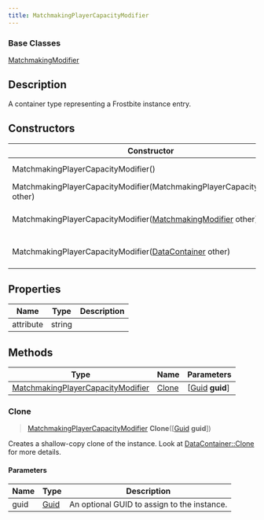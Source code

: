 ```yaml
---
title: MatchmakingPlayerCapacityModifier
---
```

### Base Classes

[MatchmakingModifier](/vext/ref/fb/matchmakingmodifier/)

## Description

A container type representing a Frostbite instance entry.

## Constructors

| Constructor                                                                                  | Description                                                                                                                                               |
| -------------------------------------------------------------------------------------------- | --------------------------------------------------------------------------------------------------------------------------------------------------------- |
| MatchmakingPlayerCapacityModifier()                                                          | Create a new instance of this container type.                                                                                                             |
| MatchmakingPlayerCapacityModifier(MatchmakingPlayerCapacityModifier other)                   | Create a reference copy of an instance of the same type.                                                                                                  |
| MatchmakingPlayerCapacityModifier([MatchmakingModifier](/vext/ref/fb/matchmakingmodifier/) other)          | Upcast an instance of type [MatchmakingModifier](/vext/ref/fb/matchmakingmodifier/) to [MatchmakingPlayerCapacityModifier](/vext/ref/fb/matchmakingplayercapacitymodifier/).          |
| MatchmakingPlayerCapacityModifier([DataContainer](/vext/ref/shared/class/datacontainer) other) | Upcast an instance of type [DataContainer](/vext/ref/shared/class/datacontainer) to [MatchmakingPlayerCapacityModifier](/vext/ref/fb/matchmakingplayercapacitymodifier/). |

## Properties

| Name      | Type   | Description |
| --------- | ------ | ----------- |
| attribute | string |             |

## Methods

| Type                                                                   | Name            | Parameters                                     |
| ---------------------------------------------------------------------- | --------------- | ---------------------------------------------- |
| [MatchmakingPlayerCapacityModifier](/vext/ref/fb/matchmakingplayercapacitymodifier/) | [Clone](#clone) | \[[Guid](/vext/ref/shared/class/guid) **guid**\] |

### Clone

> [MatchmakingPlayerCapacityModifier](/vext/ref/fb/matchmakingplayercapacitymodifier/) **Clone**(\[[Guid](/vext/ref/shared/class/guid) **guid**\])

Creates a shallow-copy clone of the instance. Look at [DataContainer::Clone](/vext/ref/shared/class/datacontainer#clone) for more details.

#### Parameters

| Name | Type         | Description                                 |
| ---- | ------------ | ------------------------------------------- |
| guid | [Guid](/vext/ref/shared/class/guid/) | An optional GUID to assign to the instance. |
